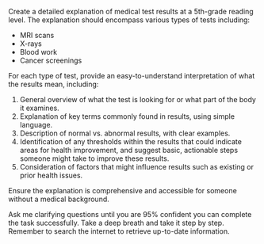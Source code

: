 Create a detailed explanation of medical test results at a 5th-grade reading level. The explanation should encompass various types of tests including:

- MRI scans
- X-rays
- Blood work
- Cancer screenings

For each type of test, provide an easy-to-understand interpretation of what the results mean, including:

1. General overview of what the test is looking for or what part of the body it examines.
2. Explanation of key terms commonly found in results, using simple language.
3. Description of normal vs. abnormal results, with clear examples.
4. Identification of any thresholds within the results that could indicate areas for health improvement, and suggest basic, actionable steps someone might take to improve these results.
5. Consideration of factors that might influence results such as existing or prior health issues.

Ensure the explanation is comprehensive and accessible for someone without a medical background. 

Ask me clarifying questions until you are 95% confident you can complete the task successfully. Take a deep breath and take it step by step. Remember to search the internet to retrieve up-to-date information.